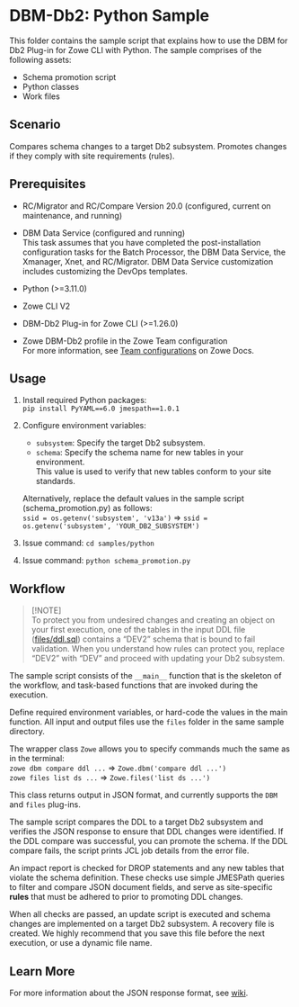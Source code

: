 # DBM-Db2: Python Sample
This folder contains the sample script that explains how to use the DBM for Db2 Plug-in for Zowe CLI with Python. The
sample comprises of the following assets:
- Schema promotion script
- Python classes
- Work files


## Scenario
Compares schema changes to a target Db2 subsystem. Promotes changes if they comply with site requirements (rules).


## Prerequisites
- RC/Migrator and RC/Compare Version 20.0 (configured, current on maintenance, and running)


- DBM Data Service (configured and running)\
    This task assumes that you have completed the post-installation configuration tasks for the Batch Processor, the DBM
    Data Service, the Xmanager, Xnet, and RC/Migrator. DBM Data Service customization includes customizing the DevOps
    templates.


- Python (>=3.11.0)
- Zowe CLI V2
- DBM-Db2 Plug-in for Zowe CLI (>=1.26.0)
- Zowe DBM-Db2 profile in the Zowe Team configuration\
    For more information, see [Team configurations] on Zowe Docs.


## Usage
1. Install required Python packages:\
    `pip install PyYAML==6.0 jmespath==1.0.1`

2. Configure environment variables:
    - `subsystem`: Specify the target Db2 subsystem.
    - `schema`: Specify the schema name for new tables in your environment.\
      This value is used to verify that new tables conform to your site standards.
    
    Alternatively, replace the default values in the sample script (schema_promotion.py) as follows:\
    `ssid = os.getenv('subsystem', 'v13a')` => `ssid = os.getenv('subsystem', 'YOUR_DB2_SUBSYSTEM')`


3. Issue command: `cd samples/python`
4. Issue command: `python schema_promotion.py`


## Workflow

> [!NOTE]\
To protect you from undesired changes and creating an object on your first execution, one of the tables in the input DDL
file ([files/ddl.sql](files/ddl.sql)) contains a “DEV2” schema that is bound to fail validation. When you understand how
rules can protect you, replace “DEV2” with “DEV” and proceed with updating your Db2 subsystem.

The sample script consists of the `__main__` function that is the skeleton of the workflow, and task-based functions
that are invoked during the execution.

Define required environment variables, or hard-code the values in the main function. All input and output files use the
`files` folder in the same sample directory.

The wrapper class `Zowe` allows you to specify commands much the same as in the terminal:\
`zowe dbm compare ddl ...` => `Zowe.dbm('compare ddl ...')`\
`zowe files list ds ...` => `Zowe.files('list ds ...')`

This class returns output in JSON format, and currently supports the `DBM` and `files` plug-ins.  

The sample script compares the DDL to a target Db2 subsystem and verifies the JSON response to ensure that DDL changes
were identified. If the DDL compare was successful, you can promote the schema. If the DDL compare fails, the script
prints JCL job details from the error file.

An impact report is checked for DROP statements and any new tables that violate the schema definition. These checks use
simple JMESPath queries to filter and compare JSON document fields, and serve as site-specific **rules** that must be
adhered to prior to promoting DDL changes.

When all checks are passed, an update script is executed and schema changes are implemented on a target Db2 subsystem. A
recovery file is created. We highly recommend that you save this file before the next execution, or use a dynamic file
name.


## Learn More
For more information about the JSON response format, see [wiki].


[Team configurations]: https://docs.zowe.org/stable/user-guide/cli-using-using-team-profiles
[wiki]: https://github.com/BroadcomMFD/dbm-db2-for-zowe-cli/wiki
